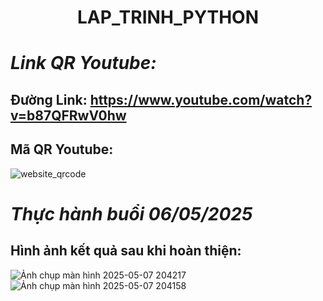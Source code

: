 # <p align="center">LAP_TRINH_PYTHON</p>

# ***Link QR Youtube:***
## Đường Link: https://www.youtube.com/watch?v=b87QFRwV0hw
## Mã QR Youtube:
![website_qrcode](https://github.com/user-attachments/assets/5b281be1-1108-442f-8e8f-215471573d3e)

# ***Thực hành buổi 06/05/2025***

## Hình ảnh kết quả sau khi hoàn thiện:
![Ảnh chụp màn hình 2025-05-07 204217](https://github.com/user-attachments/assets/a1c58dfe-632a-4af3-b8b7-521bfac57fdc)
![Ảnh chụp màn hình 2025-05-07 204158](https://github.com/user-attachments/assets/75a76989-b979-43f6-a94a-5243c91824b7)
